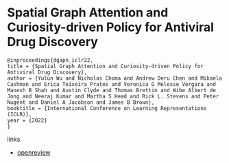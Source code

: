 # Spatial Graph Attention and Curiosity-driven Policy for Antiviral Drug Discovery

```
@inproceedings{dgapn_iclr22,
title = {Spatial Graph Attention and Curiosity-driven Policy for Antiviral Drug Discovery},
author = {Yulun Wu and Nicholas Choma and Andrew Deru Chen and Mikaela Cashman and Erica Teixeira Prates and Veronica G Melesse Vergara and Manesh B Shah and Austin Clyde and Thomas Brettin and Wibe Albert de Jong and Neeraj Kumar and Martha S Head and Rick L. Stevens and Peter Nugent and Daniel A Jacobson and James B Brown},
booktitle = {International Conference on Learning Representations (ICLR)},
year = {2022}
}
```

links
- [openreview](https://openreview.net/forum?id=kavTY__jxp)
